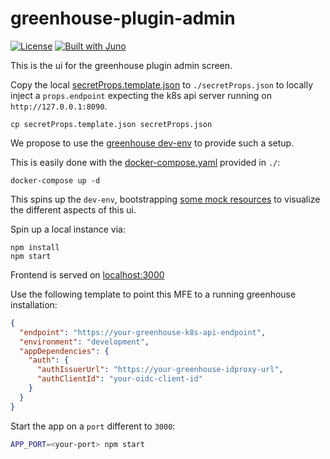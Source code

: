 # greenhouse-plugin-admin

[![License](https://img.shields.io/badge/License-Apache%202.0-blue.svg)](LICENSE)
[![Built with Juno](https://cloudoperators.github.io/juno/built-with-juno.svg)](https://github.com/cloudoperators/juno)

This is the ui for the greenhouse plugin admin screen.

Copy the local [secretProps.template.json](./secretProps.template.json) to `./secretProps.json` to locally inject a `props.endpoint` expecting the k8s api server running on `http://127.0.0.1:8090`.

```
cp secretProps.template.json secretProps.json
```

We propose to use the [greenhouse dev-env](https://github.com/cloudoperators/greenhouse-extensions/tree/main/dev-env) to provide such a setup.

This is easily done with the [docker-compose.yaml](./docker-compose.yaml) provided in `./`:

```
docker-compose up -d
```

This spins up the `dev-env`, bootstrapping [some mock resources](./bootstrap/) to visualize the different aspects of this ui.

Spin up a local instance via:

```
npm install
npm start
```

Frontend is served on [localhost:3000](http://localhost:3000)

Use the following template to point this MFE to a running greenhouse installation:

```json
{
  "endpoint": "https://your-greenhouse-k8s-api-endpoint",
  "environment": "development",
  "appDependencies": {
    "auth": {
      "authIssuerUrl": "https://your-greenhouse-idproxy-url",
      "authClientId": "your-oidc-client-id"
    }
  }
}
```

Start the app on a `port` different to `3000`:

```bash
APP_PORT=<your-port> npm start
```
